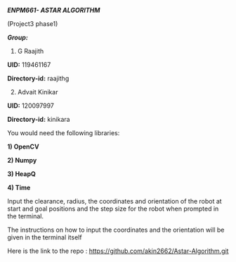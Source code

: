 ***ENPM661- ASTAR ALGORITHM***

(Project3 phase1)

***Group:***
1) G Raajith 

**UID:** 119461167

**Directory-id:** raajithg

2) Advait Kinikar

**UID:** 120097997

**Directory-id:** kinikara

You would need the following libraries:

**1) OpenCV**

**2) Numpy**

**3) HeapQ**

**4) Time**

Input the clearance, radius, the coordinates and orientation of the robot at start and goal positions and the step size for the robot when  prompted in the terminal.

The instructions on how to input the coordinates and the orientation will be given in the terminal itself

Here is the link to the repo : https://github.com/akin2662/Astar-Algorithm.git